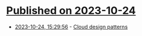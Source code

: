 # [Published on 2023-10-24](index.md)

* [2023-10-24, 15:29:56](https://lobste.rs/s/u65ju5/cloud_design_patterns) - [Cloud design patterns](https://learn.microsoft.com/en-us/azure/architecture/patterns/)
